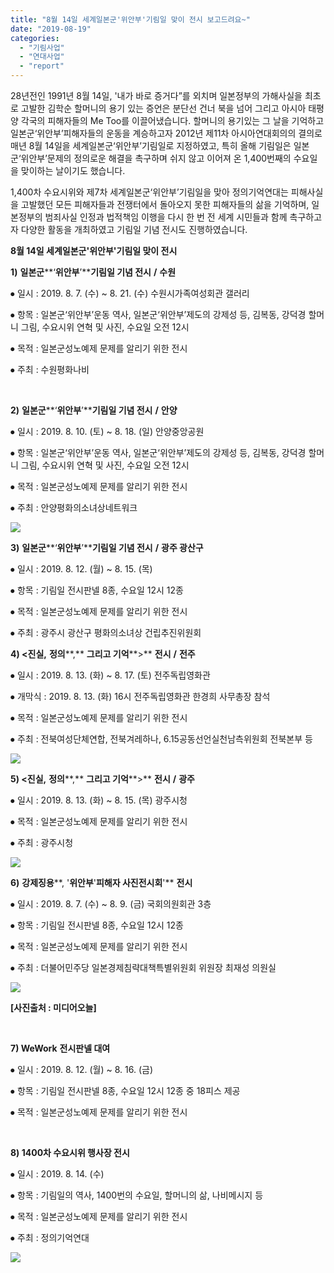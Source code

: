 ```yaml
---
title: "8월 14일 세계일본군'위안부'기림일 맞이 전시 보고드려요~"
date: "2019-08-19"
categories: 
  - "기림사업"
  - "연대사업"
  - "report"
---
```


28년전인 1991년 8월 14일, '내가 바로 증거다”를 외치며 일본정부의 가해사실을 최초로 고발한 김학순 할머니의 용기 있는 증언은 분단선 건너 북을 넘어 그리고 아시아 태평양 각국의 피해자들의 Me Too를 이끌어냈습니다. 할머니의 용기있는 그 날을 기억하고 일본군‘위안부’피해자들의 운동을 계승하고자 2012년 제11차 아시아연대회의의 결의로 매년 8월 14일을 세계일본군‘위안부’기림일로 지정하였고, 특히 올해 기림일은 일본군‘위안부’문제의 정의로운 해결을 촉구하며 쉬지 않고 이어져 온 1,400번째의 수요일을 맞이하는 날이기도 했습니다.

1,400차 수요시위와 제7차 세계일본군‘위안부’기림일을 맞아 정의기억연대는 피해사실을 고발했던 모든 피해자들과 전쟁터에서 돌아오지 못한 피해자들의 삶을 기억하며, 일본정부의 범죄사실 인정과 법적책임 이행을 다시 한 번 전 세계 시민들과 함께 촉구하고자 다양한 활동을 개최하였고 기림일 기념 전시도 진행하였습니다.

**8월 14일 세계일본군'위안부'기림일 맞이 전시**

**1)** **일본군****‘****위안부****’****기림일 기념 전시** **/** **수원**

⦁ 일시 : 2019. 8. 7. (수) ~ 8. 21. (수) 수원시가족여성회관 갤러리

⦁ 항목 : 일본군‘위안부’운동 역사, 일본군‘위안부’제도의 강제성 등, 김복동, 강덕경 할머니 그림, 수요시위 연혁 및 사진, 수요일 오전 12시

⦁ 목적 : 일본군성노예제 문제를 알리기 위한 전시

⦁ 주최 : 수원평화나비

 

**2)** **일본군****‘****위안부****’****기림일 기념 전시** **/** **안양**

⦁ 일시 : 2019. 8. 10. (토) ~ 8. 18. (일) 안양중앙공원

⦁ 항목 : 일본군‘위안부’운동 역사, 일본군‘위안부’제도의 강제성 등, 김복동, 강덕경 할머니 그림, 수요시위 연혁 및 사진, 수요일 오전 12시

⦁ 목적 : 일본군성노예제 문제를 알리기 위한 전시

⦁ 주최 : 안양평화의소녀상네트워크

![](http://womenandwar.net/kr/wp-content/uploads/2019/09/67757657_2926619404078462_7137785589213954048_n.jpg)

**3)** **일본군****‘****위안부****’****기림일 기념 전시** **/** **광주 광산구**

⦁ 일시 : 2019. 8. 12. (월) ~ 8. 15. (목)

⦁ 항목 : 기림일 전시판넬 8종, 수요일 12시 12종

⦁ 목적 : 일본군성노예제 문제를 알리기 위한 전시

⦁ 주최 : 광주시 광산구 평화의소녀상 건립추진위원회

 

**4) <****진실****,** **정의****,** **그리고 기억****\>** **전시** **/** **전주**

⦁ 일시 : 2019. 8. 13. (화) ~ 8. 17. (토) 전주독립영화관

⦁ 개막식 : 2019. 8. 13. (화) 16시 전주독립영화관 한경희 사무총장 참석

⦁ 목적 : 일본군성노예제 문제를 알리기 위한 전시

⦁ 주최 : 전북여성단체연합, 전북겨레하나, 6.15공동선언실천남측위원회 전북본부 등

![](http://womenandwar.net/kr/wp-content/uploads/2019/09/photo_2019-08-12_18-40-53.jpg)

**5) <****진실****,** **정의****,** **그리고 기억****\>** **전시** **/** **광주**

⦁ 일시 : 2019. 8. 13. (화) ~ 8. 15. (목) 광주시청

⦁ 목적 : 일본군성노예제 문제를 알리기 위한 전시

⦁ 주최 : 광주시청

**![](http://womenandwar.net/kr/wp-content/uploads/2019/09/photo_2019-08-12_10-05-54.jpg)**

**6)** **강제징용****, '****위안부****'****피해자 사진전시회****'** **전시**

⦁ 일시 : 2019. 8. 7. (수) ~ 8. 9. (금) 국회의원회관 3층

⦁ 항목 : 기림일 전시판넬 8종, 수요일 12시 12종

⦁ 목적 : 일본군성노예제 문제를 알리기 위한 전시

⦁ 주최 : 더불어민주당 일본경제침략대책특별위원회 위원장 최재성 의원실

**![](http://womenandwar.net/kr/wp-content/uploads/2019/09/0000098154_002_20190807162705446.jpg)**

**\[사진출처 : 미디어오늘\]**

 

**7) WeWork** **전시판넬 대여**

⦁ 일시 : 2019. 8. 12. (월) ~ 8. 16. (금)

⦁ 항목 : 기림일 전시판넬 8종, 수요일 12시 12종 중 18피스 제공

⦁ 목적 : 일본군성노예제 문제를 알리기 위한 전시

 

**8) 1400차 수요시위 행사장 전시**

⦁ 일시 : 2019. 8. 14. (수)

⦁ 항목 : 기림일의 역사, 1400번의 수요일, 할머니의 삶, 나비메시지 등

⦁ 목적 : 일본군성노예제 문제를 알리기 위한 전시

⦁ 주최 : 정의기억연대

![](http://womenandwar.net/kr/wp-content/uploads/2019/09/IMGP9538.jpg)
